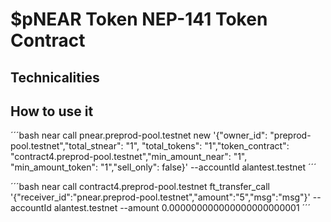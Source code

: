 # $pNEAR Token NEP-141 Token Contract

## Technicalities


## How to use it 

´´´bash
near call pnear.preprod-pool.testnet new '{"owner_id": "preprod-pool.testnet","total_stnear": "1", "total_tokens": "1","token_contract": "contract4.preprod-pool.testnet","min_amount_near": "1", "min_amount_token": "1","sell_only": false}' --accountId alantest.testnet
´´´

´´´bash
near call contract4.preprod-pool.testnet ft_transfer_call '{"receiver_id":"pnear.preprod-pool.testnet","amount":"5","msg":"msg"}' --accountId alantest.testnet --amount 0.000000000000000000000001
´´´

